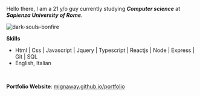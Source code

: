 <p>Hello there, I am a 21 y/o guy currently studying <i><strong>Computer science</strong></i> at <i><strong>Sapienza University of Rome</strong></i>.</p>

![dark-souls-bonfire](https://user-images.githubusercontent.com/40722616/185688963-2ff91b02-e2d1-49ad-99e6-de6a00b83b71.gif)


<p><strong>Skills</strong></p>

<ul>
<li>Html | Css | Javascript | Jquery | Typescript | Reactjs | Node | Express | Git | SQL</li>
<li>English, Italian</li>
</ul>
<br>
<p><strong>Portfolio Website</strong>: <a href="https://mignaway.github.io/portfolio">mignaway.github.io/portfolio</a></p>
</div>
